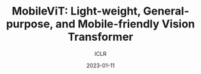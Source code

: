 ---
layout: seminar-post
title: "MobileViT: Light-weight, General-purpose, and Mobile-friendly Vision Transformer"
subtitle: 'ICLR'
categories: Computer Vision
tags: [Classification]
date: 2023-01-11
pdf_url: 'https://drive.google.com/file/d/1lK1mRXxGinCopYm9iBXz92r5L4zXykIt/preview'
---